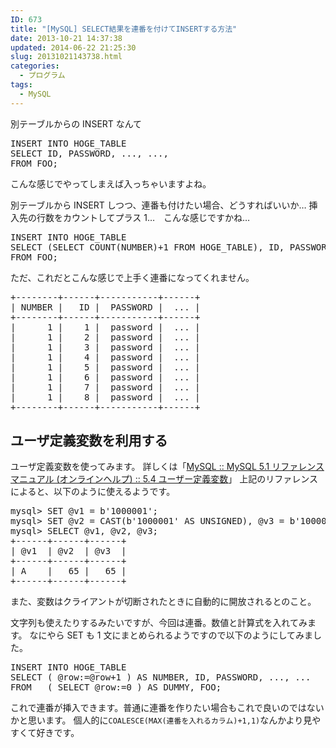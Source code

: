 ```yaml
---
ID: 673
title: "[MySQL] SELECT結果を連番を付けてINSERTする方法"
date: 2013-10-21 14:37:38
updated: 2014-06-22 21:25:30
slug: 20131021143738.html
categories:
  - プログラム
tags:
  - MySQL
---
```


別テーブルからの INSERT なんて

<pre class="prettyprint linenums lang-sql">INSERT INTO HOGE_TABLE 
SELECT ID, PASSWORD, ..., ..., 
FROM FOO;</pre>

こんな感じでやってしまえば入っちゃいますよね。

別テーブルから INSERT しつつ、連番も付けたい場合、どうすればいいか…
挿入先の行数をカウントしてプラス 1…　こんな感じですかね…

<pre class="prettyprint linenums lang-sql">INSERT INTO HOGE_TABLE 
SELECT (SELECT COUNT(NUMBER)+1 FROM HOGE_TABLE), ID, PASSWORD, ..., ..., 
FROM FOO;</pre>

ただ、これだとこんな感じで上手く連番になってくれません。

<pre>
+--------+------+-----------+------+
| NUMBER |   ID |  PASSWORD |  ... |
+--------+------+-----------+------+
|      1 |    1 |  password |  ... |
|      1 |    2 |  password |  ... |
|      1 |    3 |  password |  ... |
|      1 |    4 |  password |  ... |
|      1 |    5 |  password |  ... |
|      1 |    6 |  password |  ... |
|      1 |    7 |  password |  ... |
|      1 |    8 |  password |  ... |
+--------+------+-----------+------+
</pre>
<!--more-->

<h2>ユーザ定義変数を利用する</h2>
ユーザ定義変数を使ってみます。
詳しくは「<a href="http://goo.gl/FFKP5l" target="_blank">MySQL :: MySQL 5.1 リファレンスマニュアル (オンラインヘルプ) :: 5.4 ユーザー定義変数</a>」
上記のリファレンスによると、以下のように使えるようです。
<pre>
mysql> SET @v1 = b'1000001';
mysql> SET @v2 = CAST(b'1000001' AS UNSIGNED), @v3 = b'1000001'+0;
mysql> SELECT @v1, @v2, @v3;
+------+------+------+
| @v1  | @v2  | @v3  |
+------+------+------+
| A    |   65 |   65 |
+------+------+------+
</pre>
また、変数はクライアントが切断されたときに自動的に開放されるとのこと。

文字列も使えたりするみたいですが、今回は連番。数値と計算式を入れてみます。
なにやら SET も 1 文にまとめられるようですので以下のようにしてみました。

<pre class="prettyprint linenums lang-sql">INSERT INTO HOGE_TABLE 
SELECT ( @row:=@row+1 ) AS NUMBER, ID, PASSWORD, ..., ...
FROM   ( SELECT @row:=0 ) AS DUMMY, FOO; </pre>

これで連番が挿入できます。普通に連番を作りたい場合もこれで良いのではないかと思います。
個人的に<code>COALESCE(MAX(連番を入れるカラム)+1,1)</code>なんかより見やすくて好きです。
